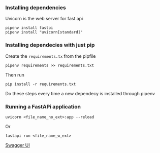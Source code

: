 ### Installing dependencies
Uvicorn is the web server for fast api
```
pipenv install fastpi
pipenv install "uvicorn[standard]"
```

### Installing dependecies with just pip
Create the `requirements.tx` from the pipfile
```
pipenv requirements >> requirements.txt
```


Then run
```
pip install -r requirements.txt
```

Do these steps every time a new dependecy is installed through pipenv

### Running a FastAPi application
```
uvicorn <file_name_no_ext>:app --reload
```

Or

```
fastapi run <file_name_w_ext>
```

[Swagger UI](http://localhost:3929/docs)
